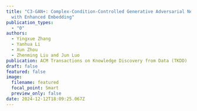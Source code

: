 ```yaml
---
title: "C3-GAN+: Complex-Condition-Controlled Generative Adversarial Networks
  with Enhanced Embedding"
publication_types:
  - "0"
authors:
  - Yingxue Zhang
  - Yanhua Li
  - Xun Zhou
  - Zhenming Liu and Jun Luo
publication: ACM Transactions on Knowledge Discovery from Data (TKDD)
draft: false
featured: false
image:
  filename: featured
  focal_point: Smart
  preview_only: false
date: 2024-12-12T18:09:25.067Z
---
```

